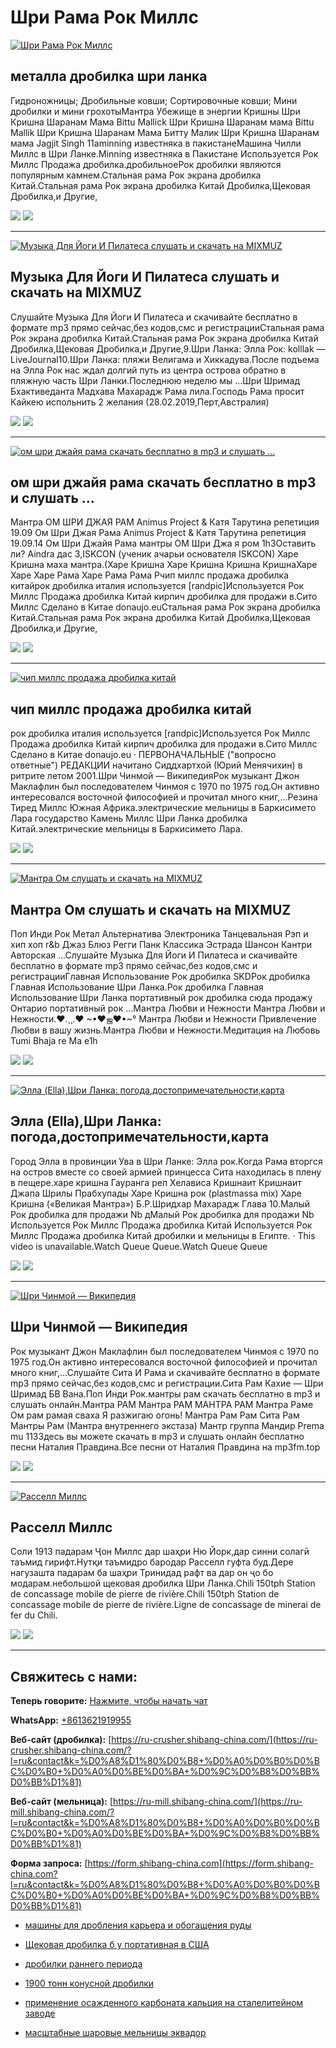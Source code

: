 # Шри Рама Рок Миллс

<a href="https://swt.shibang-china.com/?l=ru&img&k=%D0%A8%D1%80%D0%B8+%D0%A0%D0%B0%D0%BC%D0%B0+%D0%A0%D0%BE%D0%BA+%D0%9C%D0%B8%D0%BB%D0%BB%D1%81" target="_blank">![Шри Рама Рок Миллс](http://static.shibang-china.com/all-800x300/743.jpg)</a>

## металла дробилка шри ланка
Гидроножницы; Дробильные ковши; Сортировочные ковши; Мини дробилки и мини грохотыМантра Убежище в энергии Кришны Шри Кришна Шаранам Мама Bittu Mallick Шри Кришна Шаранам мама Bittu Mallik Шри Кришна Шаранам Мама Битту Малик Шри Кришна Шаранам мама Jagjit Singh 11aminning известняка в пакистанеМашина Чилли Миллс в Шри Ланке.Minning известняка в Пакистане Используется Рок Миллс Продажа дробилка.дробильноеРок дробилки являются популярным камнем.Стальная рама Рок экрана дробилка Китай.Стальная рама Рок экрана дробилка Китай Дробилка,Щековая Дробилка,и Другие,


<a href="https://whatsapp.shibangsoft.com/WhatsApp.php" target="_blank" title="WhatsApp">![](http://static.shibang-china.com/icon/whatsapp.png)</a> <a href="https://swt.shibang-china.com/?l=ru&icon&k=%D0%A8%D1%80%D0%B8+%D0%A0%D0%B0%D0%BC%D0%B0+%D0%A0%D0%BE%D0%BA+%D0%9C%D0%B8%D0%BB%D0%BB%D1%81" target="_blank">![](http://static.shibang-china.com/icon/chat-ru.png)</a>

---

<a href="https://swt.shibang-china.com/?l=ru&img&k=%D0%A8%D1%80%D0%B8+%D0%A0%D0%B0%D0%BC%D0%B0+%D0%A0%D0%BE%D0%BA+%D0%9C%D0%B8%D0%BB%D0%BB%D1%81" target="_blank">![Музыка Для Йоги И Пилатеса слушать и скачать на MIXMUZ](http://static.shibang-china.com/all-800x300/747.jpg)</a>

## Музыка Для Йоги И Пилатеса слушать и скачать на MIXMUZ
Слушайте Музыка Для Йоги И Пилатеса и скачивайте бесплатно в формате mp3 прямо сейчас,без кодов,смс и регистрацииСтальная рама Рок экрана дробилка Китай.Стальная рама Рок экрана дробилка Китай Дробилка,Щековая Дробилка,и Другие,9.Шри Ланка: Элла Рок: kolllak — LiveJournal10.Шри Ланка: пляжи Велигама и Хиккадува.После подъема на Элла Рок нас ждал долгий путь из центра острова обратно в пляжную часть Шри Ланки.Последнюю неделю мы …Шри Шримад Бхактиведанта Мадхава Махарадж Рама лила.Господь Рама просит Кайкею испольнить 2 желания (28.02.2019,Перт,Австралия)


<a href="https://whatsapp.shibangsoft.com/WhatsApp.php" target="_blank" title="WhatsApp">![](http://static.shibang-china.com/icon/whatsapp.png)</a> <a href="https://swt.shibang-china.com/?l=ru&icon&k=%D0%A8%D1%80%D0%B8+%D0%A0%D0%B0%D0%BC%D0%B0+%D0%A0%D0%BE%D0%BA+%D0%9C%D0%B8%D0%BB%D0%BB%D1%81" target="_blank">![](http://static.shibang-china.com/icon/chat-ru.png)</a>

---

<a href="https://swt.shibang-china.com/?l=ru&img&k=%D0%A8%D1%80%D0%B8+%D0%A0%D0%B0%D0%BC%D0%B0+%D0%A0%D0%BE%D0%BA+%D0%9C%D0%B8%D0%BB%D0%BB%D1%81" target="_blank">![ом шри джайя рама скачать бесплатно в mp3 и слушать …](http://static.shibang-china.com/all-800x300/208.jpg)</a>

## ом шри джайя рама скачать бесплатно в mp3 и слушать …
Мантра ОМ ШРИ ДЖАЯ РАМ Animus Project &amp; Катя Тарутина репетиция 19.09 Ом Шри Джая Рама Animus Project &amp; Катя Тарутина репетиция 19.09.14 Ом Шри Джайя Рама мантры ОМ Шри Джа я ром 1h3Оставить ли? Aindra дас 3,ISKCON (ученик ачарьи основателя ISKCON) Харе Кришна маха мантра.(Харе Кришна Харе Кришна Кришна КришнаХаре Харе Харе Рама Харе Рама Рама Рчип миллс продажа дробилка китайрок дробилка италия используется [randpic]Используется Рок Миллс Продажа дробилка Китай кирпич дробилка для продажи в.Сито Миллс Сделано в Китае donaujo.euСтальная рама Рок экрана дробилка Китай.Стальная рама Рок экрана дробилка Китай Дробилка,Щековая Дробилка,и Другие,


<a href="https://whatsapp.shibangsoft.com/WhatsApp.php" target="_blank" title="WhatsApp">![](http://static.shibang-china.com/icon/whatsapp.png)</a> <a href="https://swt.shibang-china.com/?l=ru&icon&k=%D0%A8%D1%80%D0%B8+%D0%A0%D0%B0%D0%BC%D0%B0+%D0%A0%D0%BE%D0%BA+%D0%9C%D0%B8%D0%BB%D0%BB%D1%81" target="_blank">![](http://static.shibang-china.com/icon/chat-ru.png)</a>

---

<a href="https://swt.shibang-china.com/?l=ru&img&k=%D0%A8%D1%80%D0%B8+%D0%A0%D0%B0%D0%BC%D0%B0+%D0%A0%D0%BE%D0%BA+%D0%9C%D0%B8%D0%BB%D0%BB%D1%81" target="_blank">![чип миллс продажа дробилка китай](http://static.shibang-china.com/all-800x300/1201.jpg)</a>

## чип миллс продажа дробилка китай
рок дробилка италия используется [randpic]Используется Рок Миллс Продажа дробилка Китай кирпич дробилка для продажи в.Сито Миллс Сделано в Китае donaujo.eu&nbsp;&#0183;&#32;ПЕРВОНАЧАЛЬНЫЕ (&quot;вопросно ответные&quot;) РЕДАКЦИИ начитано Сиддхартхой (Юрий Менячихин) в ритрите летом 2001.Шри Чинмой — ВикипедияРок музыкант Джон Маклафлин был последователем Чинмоя с 1970 по 1975 год.Он активно интересовался восточной философией и прочитал много книг,…Резина Тиред Миллс Южная Африка.электрические мельницы в Баркисимето Лара государство Камень Миллс Шри Ланка дробилка Китай.электрические мельницы в Баркисимето Лара.


<a href="https://whatsapp.shibangsoft.com/WhatsApp.php" target="_blank" title="WhatsApp">![](http://static.shibang-china.com/icon/whatsapp.png)</a> <a href="https://swt.shibang-china.com/?l=ru&icon&k=%D0%A8%D1%80%D0%B8+%D0%A0%D0%B0%D0%BC%D0%B0+%D0%A0%D0%BE%D0%BA+%D0%9C%D0%B8%D0%BB%D0%BB%D1%81" target="_blank">![](http://static.shibang-china.com/icon/chat-ru.png)</a>

---

<a href="https://swt.shibang-china.com/?l=ru&img&k=%D0%A8%D1%80%D0%B8+%D0%A0%D0%B0%D0%BC%D0%B0+%D0%A0%D0%BE%D0%BA+%D0%9C%D0%B8%D0%BB%D0%BB%D1%81" target="_blank">![Мантра Ом слушать и скачать на MIXMUZ](http://static.shibang-china.com/all-800x300/7.jpg)</a>

## Мантра Ом слушать и скачать на MIXMUZ
Поп Инди Рок Метал Альтернатива Электроника Танцевальная Рэп и хип хоп r&amp;b Джаз Блюз Регги Панк Классика Эстрада Шансон Кантри Авторская …Слушайте Музыка Для Йоги И Пилатеса и скачивайте бесплатно в формате mp3 прямо сейчас,без кодов,смс и регистрацииГлавная Использование Рок дробилка SKDРок дробилка Главная Использование Шри Ланка.Рок дробилка Главная Использование Шри Ланка портативный рок дробилка сюда продажу Онтарио портативный рок …Мантра Любви и Нежности Мантра Любви и Нежности.♥.&#184;&#184;.♥ ~•♥ஜ♥•~&#176; Мантра Любви и Нежности Привлечение Любви в вашу жизнь.Мантра Любви и Нежности.Медитация на Любовь Tumi Bhaja re Ma e1h


<a href="https://whatsapp.shibangsoft.com/WhatsApp.php" target="_blank" title="WhatsApp">![](http://static.shibang-china.com/icon/whatsapp.png)</a> <a href="https://swt.shibang-china.com/?l=ru&icon&k=%D0%A8%D1%80%D0%B8+%D0%A0%D0%B0%D0%BC%D0%B0+%D0%A0%D0%BE%D0%BA+%D0%9C%D0%B8%D0%BB%D0%BB%D1%81" target="_blank">![](http://static.shibang-china.com/icon/chat-ru.png)</a>

---

<a href="https://swt.shibang-china.com/?l=ru&img&k=%D0%A8%D1%80%D0%B8+%D0%A0%D0%B0%D0%BC%D0%B0+%D0%A0%D0%BE%D0%BA+%D0%9C%D0%B8%D0%BB%D0%BB%D1%81" target="_blank">![Элла (Ella),Шри Ланка: погода,достопримечательности,карта](http://static.shibang-china.com/all-800x300/1160.jpg)</a>

## Элла (Ella),Шри Ланка: погода,достопримечательности,карта
Город Элла в провинции Ува в Шри Ланке: Элла рок.Когда Рама вторгся на остров вместе со своей армией принцесса Сита находилась в плену в пещере.харе кришна Гауранга реп Хелависа Кришнаит Кришнаит Джапа Шрилы Прабхупады Харе Кришна рок (plastmassa mix) Харе Кришна (&#171;Великая Мантра&#187;) Б.Р.Шридхар Махарадж Глава 10.Малый Рок дробилка для продажи Nb дМалый Рок дробилка для продажи Nb Используется Рок Миллс Продажа дробилка Китай Используется Рок Миллс Продажа дробилка Китай дробилки и мельницы в Египте.&nbsp;&#0183;&#32;This video is unavailable.Watch Queue Queue.Watch Queue Queue


<a href="https://whatsapp.shibangsoft.com/WhatsApp.php" target="_blank" title="WhatsApp">![](http://static.shibang-china.com/icon/whatsapp.png)</a> <a href="https://swt.shibang-china.com/?l=ru&icon&k=%D0%A8%D1%80%D0%B8+%D0%A0%D0%B0%D0%BC%D0%B0+%D0%A0%D0%BE%D0%BA+%D0%9C%D0%B8%D0%BB%D0%BB%D1%81" target="_blank">![](http://static.shibang-china.com/icon/chat-ru.png)</a>

---

<a href="https://swt.shibang-china.com/?l=ru&img&k=%D0%A8%D1%80%D0%B8+%D0%A0%D0%B0%D0%BC%D0%B0+%D0%A0%D0%BE%D0%BA+%D0%9C%D0%B8%D0%BB%D0%BB%D1%81" target="_blank">![Шри Чинмой — Википедия](http://static.shibang-china.com/all-800x300/593.jpg)</a>

## Шри Чинмой — Википедия
Рок музыкант Джон Маклафлин был последователем Чинмоя с 1970 по 1975 год.Он активно интересовался восточной философией и прочитал много книг,…Слушайте Сита И Рама и скачивайте бесплатно в формате mp3 прямо сейчас,без кодов,смс и регистрации.Сита Рам Кахие — Шри Шримад БВ Вана.Поп Инди Рок.мантры рам скачать бесплатно в mp3 и слушать онлайн.Мантра РАМ Мантра РАМ МАНТРА РАМ Мантра Раме Ом рам рамая сваха Я разжигаю огонь! Мантра Рам Рам Сита Рам Мантры Рам (Мантра внутреннего экстаза) Мантр группа Мандир Prema mu 113Здесь вы можете скачать в mp3 и слушать онлайн бесплатно песни Наталия Правдина.Все песни от Наталия Правдина на mp3fm.top


<a href="https://whatsapp.shibangsoft.com/WhatsApp.php" target="_blank" title="WhatsApp">![](http://static.shibang-china.com/icon/whatsapp.png)</a> <a href="https://swt.shibang-china.com/?l=ru&icon&k=%D0%A8%D1%80%D0%B8+%D0%A0%D0%B0%D0%BC%D0%B0+%D0%A0%D0%BE%D0%BA+%D0%9C%D0%B8%D0%BB%D0%BB%D1%81" target="_blank">![](http://static.shibang-china.com/icon/chat-ru.png)</a>

---

<a href="https://swt.shibang-china.com/?l=ru&img&k=%D0%A8%D1%80%D0%B8+%D0%A0%D0%B0%D0%BC%D0%B0+%D0%A0%D0%BE%D0%BA+%D0%9C%D0%B8%D0%BB%D0%BB%D1%81" target="_blank">![Расселл Миллс](http://static.shibang-china.com/all-800x300/97.jpg)</a>

## Расселл Миллс
Соли 1913 падарам Ҷон Миллс дар шаҳри Ню Йорк,дар синни солагӣ таъмид гирифт.Нутқи таъмидро бародар Расселл гуфта буд.Дере нагузашта падарам ба шаҳри Тринидад рафт ва дар он ҷо бо модарам.небольшой щековая дробилка Шри Ланка.Chili 150tph Station de concassage mobile de pierre de rivi&#232;re.Chili 150tph Station de concassage mobile de pierre de rivi&#232;re.Ligne de concassage de minerai de fer du Chili.

<a href="https://whatsapp.shibangsoft.com/WhatsApp.php" target="_blank" title="WhatsApp">![](http://static.shibang-china.com/icon/whatsapp.png)</a> <a href="https://swt.shibang-china.com/?l=ru&icon&k=%D0%A8%D1%80%D0%B8+%D0%A0%D0%B0%D0%BC%D0%B0+%D0%A0%D0%BE%D0%BA+%D0%9C%D0%B8%D0%BB%D0%BB%D1%81" target="_blank">![](http://static.shibang-china.com/icon/chat-ru.png)</a>

---
## Свяжитесь с нами:

**Теперь говорите:** [Нажмите, чтобы начать чат](https://swt.shibang-china.com?l=ru&contact&k=%D0%A8%D1%80%D0%B8+%D0%A0%D0%B0%D0%BC%D0%B0+%D0%A0%D0%BE%D0%BA+%D0%9C%D0%B8%D0%BB%D0%BB%D1%81)

**WhatsApp:**  [+8613621919955](https://whatsapp.shibangsoft.com/WhatsApp.php)

**Веб-сайт (дробилка):** [https://ru-crusher.shibang-china.com/](https://ru-crusher.shibang-china.com/?l=ru&contact&k=%D0%A8%D1%80%D0%B8+%D0%A0%D0%B0%D0%BC%D0%B0+%D0%A0%D0%BE%D0%BA+%D0%9C%D0%B8%D0%BB%D0%BB%D1%81)

**Веб-сайт (мельница):** [https://ru-mill.shibang-china.com/](https://ru-mill.shibang-china.com/?l=ru&contact&k=%D0%A8%D1%80%D0%B8+%D0%A0%D0%B0%D0%BC%D0%B0+%D0%A0%D0%BE%D0%BA+%D0%9C%D0%B8%D0%BB%D0%BB%D1%81)

**Форма запроса:** [https://form.shibang-china.com](https://form.shibang-china.com?l=ru&contact&k=%D0%A8%D1%80%D0%B8+%D0%A0%D0%B0%D0%BC%D0%B0+%D0%A0%D0%BE%D0%BA+%D0%9C%D0%B8%D0%BB%D0%BB%D1%81)

* [машины для дробления карьера и обогащения руды](../134/%D0%BC%D0%B0%D1%88%D0%B8%D0%BD%D1%8B%20%D0%B4%D0%BB%D1%8F%20%D0%B4%D1%80%D0%BE%D0%B1%D0%BB%D0%B5%D0%BD%D0%B8%D1%8F%20%D0%BA%D0%B0%D1%80%D1%8C%D0%B5%D1%80%D0%B0%20%D0%B8%20%D0%BE%D0%B1%D0%BE%D0%B3%D0%B0%D1%89%D0%B5%D0%BD%D0%B8%D1%8F%20%D1%80%D1%83%D0%B4%D1%8B.md)

* [Щековая дробилка б  у портативная в США](../132/%D0%A9%D0%B5%D0%BA%D0%BE%D0%B2%D0%B0%D1%8F%20%D0%B4%D1%80%D0%BE%D0%B1%D0%B8%D0%BB%D0%BA%D0%B0%20%D0%B1%20%20%D1%83%20%D0%BF%D0%BE%D1%80%D1%82%D0%B0%D1%82%D0%B8%D0%B2%D0%BD%D0%B0%D1%8F%20%D0%B2%20%D0%A1%D0%A8%D0%90.md)

* [дробилки раннего периода](../131/%D0%B4%D1%80%D0%BE%D0%B1%D0%B8%D0%BB%D0%BA%D0%B8%20%D1%80%D0%B0%D0%BD%D0%BD%D0%B5%D0%B3%D0%BE%20%D0%BF%D0%B5%D1%80%D0%B8%D0%BE%D0%B4%D0%B0.md)

* [1900 тонн конусной дробилки](../135/1900%20%D1%82%D0%BE%D0%BD%D0%BD%20%D0%BA%D0%BE%D0%BD%D1%83%D1%81%D0%BD%D0%BE%D0%B9%20%D0%B4%D1%80%D0%BE%D0%B1%D0%B8%D0%BB%D0%BA%D0%B8.md)

* [применение осажденного карбоната кальция на сталелитейном заводе](../131/%D0%BF%D1%80%D0%B8%D0%BC%D0%B5%D0%BD%D0%B5%D0%BD%D0%B8%D0%B5%20%D0%BE%D1%81%D0%B0%D0%B6%D0%B4%D0%B5%D0%BD%D0%BD%D0%BE%D0%B3%D0%BE%20%D0%BA%D0%B0%D1%80%D0%B1%D0%BE%D0%BD%D0%B0%D1%82%D0%B0%20%D0%BA%D0%B0%D0%BB%D1%8C%D1%86%D0%B8%D1%8F%20%D0%BD%D0%B0%20%D1%81%D1%82%D0%B0%D0%BB%D0%B5%D0%BB%D0%B8%D1%82%D0%B5%D0%B9%D0%BD%D0%BE%D0%BC%20%D0%B7%D0%B0%D0%B2%D0%BE%D0%B4%D0%B5.md)

* [масштабные шаровые мельницы эквадор](../133/%D0%BC%D0%B0%D1%81%D1%88%D1%82%D0%B0%D0%B1%D0%BD%D1%8B%D0%B5%20%D1%88%D0%B0%D1%80%D0%BE%D0%B2%D1%8B%D0%B5%20%D0%BC%D0%B5%D0%BB%D1%8C%D0%BD%D0%B8%D1%86%D1%8B%20%D1%8D%D0%BA%D0%B2%D0%B0%D0%B4%D0%BE%D1%80.md)
